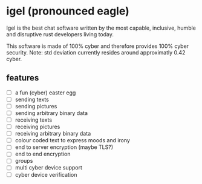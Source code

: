 # igel (pronounced eagle)

Igel is the best chat software written by the most capable, inclusive, humble and disruptive rust developers living today.

This software is made of 100% cyber and therefore provides 100% cyber security.
Note: std deviation currently resides around approximatly 0.42 cyber.

## features

- [ ] a fun (cyber) easter egg
- [ ] sending texts
- [ ] sending pictures
- [ ] sending arbitrary binary data
- [ ] receiving texts
- [ ] receiving pictures
- [ ] receiving arbitrary binary data
- [ ] colour coded text to express moods and irony
- [ ] end to server encryption (maybe TLS?)
- [ ] end to end encryption
- [ ] groups
- [ ] multi cyber device support
- [ ] cyber device verification
